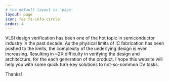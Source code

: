 ```yaml
---
# the default layout is 'page'
layout: page
icon: fas fa-info-circle
order: 4
---
```



VLSI design verification has been one of the hot topic in semiconductor industry in the past decade. As the physical limits of IC fabrication has been pushed to the limits, the complexity of the underlying design is ever increasing. Resulting in ~2X difficulty in verifying the design and architecture, for the each generation of the product. 
I hope this website will help you with some quick turn-key solutions to not-so-common DV tasks. 

Thanks!

